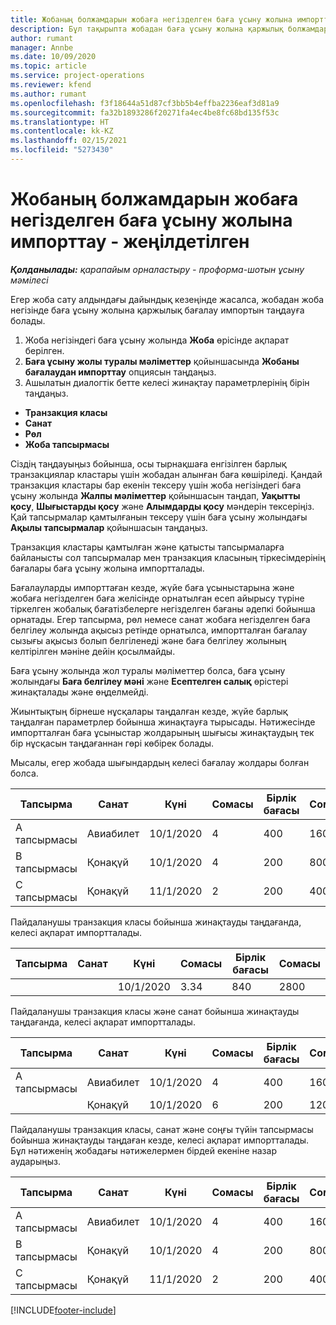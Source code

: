 ```yaml
---
title: Жобаның болжамдарын жобаға негізделген баға ұсыну жолына импорттау - жеңілдетілген
description: Бұл тақырыпта жобадан баға ұсыну жолына қаржылық болжамдарды қалай импорттау керектігі жайлы ақпарат берілген.
author: rumant
manager: Annbe
ms.date: 10/09/2020
ms.topic: article
ms.service: project-operations
ms.reviewer: kfend
ms.author: rumant
ms.openlocfilehash: f3f18644a51d87cf3bb5b4effba2236eaf3d81a9
ms.sourcegitcommit: fa32b1893286f20271fa4ec4be8fc68bd135f53c
ms.translationtype: HT
ms.contentlocale: kk-KZ
ms.lasthandoff: 02/15/2021
ms.locfileid: "5273430"
---
```

# <a name="import-estimates-for-a-project-to-a-project-based-quote-line---lite"></a>Жобаның болжамдарын жобаға негізделген баға ұсыну жолына импорттау - жеңілдетілген

_**Қолданылады:** қарапайым орналастыру - проформа-шотын ұсыну мәмілесі_

Егер жоба сату алдындағы дайындық кезеңінде жасалса, жобадан жоба негізінде баға ұсыну жолына қаржылық бағалау импортын таңдауға болады.

1. Жоба негізіндегі баға ұсыну жолында **Жоба** өрісінде ақпарат берілген.
2. **Баға ұсыну жолы туралы мәліметтер** қойыншасында **Жобаны бағалаудан импорттау** опциясын таңдаңыз.
3. Ашылатын диалогтік бетте келесі жинақтау параметрлерінің бірін таңдаңыз.

  - **Транзакция класы**
  - **Санат**
  - **Рөл** 
  - **Жоба тапсырмасы**

Сіздің таңдауыңыз бойынша, осы тырнақшаға енгізілген барлық транзакциялар кластары үшін жобадан алынған баға көшіріледі. Қандай транзакция кластары бар екенін тексеру үшін жоба негізіндегі баға ұсыну жолында **Жалпы мәліметтер** қойыншасын таңдап, **Уақытты қосу**, **Шығыстарды қосу** және **Алымдарды қосу** мәндерін тексеріңіз.  Қай тапсырмалар қамтылғанын тексеру үшін баға ұсыну жолындағы **Ақылы тапсырмалар** қойыншасын таңдаңыз.

Транзакция кластары қамтылған және қатысты тапсырмаларға байланысты сол тапсырмалар мен транзакция класының тіркесімдерінің бағалары баға ұсыну жолына импортталады.

Бағалауларды импорттаған кезде, жүйе баға ұсыныстарына және жобаға негізделген баға желісінде орнатылған есеп айырысу түріне тіркелген жобалық бағатізбелерге негізделген бағаны әдепкі бойынша орнатады. Егер тапсырма, рөл немесе санат жобаға негізделген баға белгілеу жолында ақысыз ретінде орнатылса, импортталған бағалау сызығы ақысыз болып белгіленеді және баға белгілеу жолының келтірілген мәніне дейін қосылмайды.

Баға ұсыну жолында жол туралы мәліметтер болса, баға ұсыну жолындағы **Баға белгілеу мәні** және **Есептелген салық** өрістері жинақталады және өңделмейді.

Жиынтықтың бірнеше нұсқалары таңдалған кезде, жүйе барлық таңдалған параметрлер бойынша жинақтауға тырысады. Нәтижесінде импортталған баға ұсыныстар жолдарының шығысы жинақтаудың тек бір нұсқасын таңдағаннан гөрі көбірек болады.

Мысалы, егер жобада шығындардың келесі бағалау жолдары болған болса.

| Тапсырма | Санат | Күні | Сомасы | Бірлік бағасы | Сомасы |
| --- | --- | --- | --- | --- | --- |
| А тапсырмасы | Авиабилет | 10/1/2020 | 4 | 400 | 1600 |
| B тапсырмасы | Қонақүй | 10/1/2020 | 4 | 200 | 800 |
| С тапсырмасы | Қонақүй | 11/1/2020 | 2 | 200 | 400 |

Пайдаланушы транзакция класы бойынша жинақтауды таңдағанда, келесі ақпарат импортталады.

| Тапсырма | Санат | Күні | Сомасы | Бірлік бағасы | Сомасы |
| --- | --- | --- | --- | --- | --- |
|||10/1/2020 | 3.34 | 840 | 2800 |

Пайдаланушы транзакция класы және санат бойынша жинақтауды таңдағанда, келесі ақпарат импортталады.

| Тапсырма | Санат | Күні | Сомасы | Бірлік бағасы | Сомасы |
| --- | --- | --- | --- | --- | --- |
| А тапсырмасы | Авиабилет | 10/1/2020 | 4 | 400 | 1600 |
| | Қонақүй | 10/1/2020 | 6 | 200 | 1200 |

Пайдаланушы транзакция класы, санат және соңғы түйін тапсырмасы бойынша жинақтауды таңдаған кезде, келесі ақпарат импортталады. Бұл нәтиженің жобадағы нәтижелермен бірдей екеніне назар аударыңыз.

| Тапсырма | Санат | Күні | Сомасы | Бірлік бағасы | Сомасы |
| --- | --- | --- | --- | --- | --- |
| А тапсырмасы | Авиабилет | 10/1/2020 | 4 | 400 | 1600 |
| B тапсырмасы | Қонақүй | 10/1/2020 | 4 | 200 | 800 |
| С тапсырмасы | Қонақүй | 11/1/2020 | 2 | 200 | 400 |


[!INCLUDE[footer-include](../../includes/footer-banner.md)]